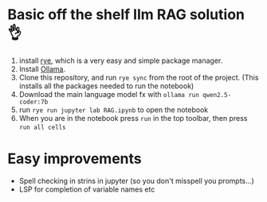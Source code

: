 # Basic off the shelf llm RAG solution 👌
1. install [rye](https://rye.astral.sh/), which is a very easy and simple package manager.
2. Install [Ollama](https://ollama.com/download).
2. Clone this repository, and run `rye sync` from the root of the project. (This installs all the packages needed to run the notebook)
3. Download the main language model fx with `ollama run qwen2.5-coder:7b`
4. run `rye run jupyter lab RAG.ipynb` to open the notebook
5. When you are in the notebook press `run` in the top toolbar, then press `run all cells`

# Easy improvements
- Spell checking in strins in jupyter (so you don't misspell you prompts...)
- LSP for completion of variable names etc
